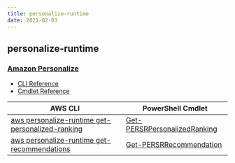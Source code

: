```yaml
---
title: personalize-runtime
date: 2021-02-03
---
```


## personalize-runtime

### [Amazon Personalize](https://aws.amazon.com/personalize/)

* [CLI Reference](https://docs.aws.amazon.com/cli/latest/reference/personalize-runtime/index.html)
* [Cmdlet Reference](https://docs.aws.amazon.com/powershell/latest/reference/items/AWS_Personalize_Runtime_cmdlets.html)

|AWS CLI|PowerShell Cmdlet|
|----|----|
|[aws personalize-runtime get-personalized-ranking](https://docs.aws.amazon.com/cli/latest/reference/personalize-runtime/get-personalized-ranking.html)|[Get-PERSRPersonalizedRanking](https://docs.aws.amazon.com/powershell/latest/reference/items/Get-PERSRPersonalizedRanking.html)|
|[aws personalize-runtime get-recommendations](https://docs.aws.amazon.com/cli/latest/reference/personalize-runtime/get-recommendations.html)|[Get-PERSRRecommendation](https://docs.aws.amazon.com/powershell/latest/reference/items/Get-PERSRRecommendation.html)|

